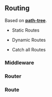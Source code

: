 ## Routing

Based on **[path-tree](https://github.com/viz-rs/path-tree)**.

* Static Routes

* Dynamic Routes

* Catch all Routes

### Middleware

### Router

### Route
